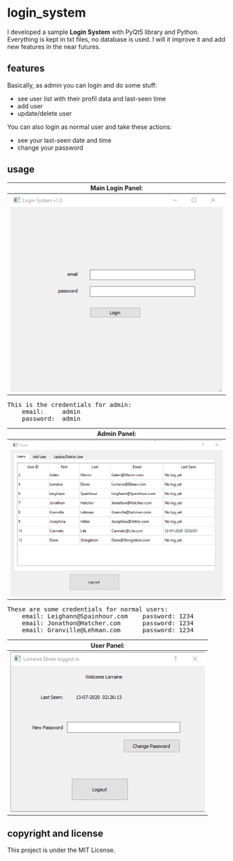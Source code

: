 # login_system
I developed a sample **Login System** with PyQt5 library and Python.
Everything is kept in txt files, no database is used.
I will it improve it and add new features in the near futures.

## features

Basically, as admin you can login and do some stuff:
  + see user list with their profil data and last-seen time
  + add user
  + update/delete user
  
You can also login as normal user and take these actions:
  + see your last-seen date and time
  + change your password
  
## usage

| **Main Login Panel:** |
|:----:|
| ![Login Panel](https://github.com/halilgithub/login_system/blob/master/screen_shots/main_window.png "Main Login Panel") |

<pre>
This is the credentials for admin:
    email:     admin  
    password:  admin
</pre>
    
| **Admin Panel:** |
|:----:|
| ![Admin panel](https://github.com/halilgithub/login_system/blob/master/screen_shots/admin_panel.png "Admin Panel") |

<pre>
These are some credentials for normal users:
    email: Leighann@Spainhour.com    password: 1234  
    email: Jonathon@Hatcher.com      password: 1234  
    email: Granville@Lehman.com      password: 1234
</pre>
    
| **User Panel:** |
|:----:|
| ![User panel](https://github.com/halilgithub/login_system/blob/master/screen_shots/user_panel.png "User Panel") |
    

## copyright and license
This project is under the MIT License.

